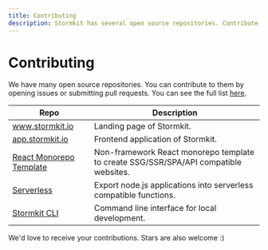 ```yaml
---
title: Contributing
description: Stormkit has several open source repositories. Contribute to it by opening an issue or creating a pull request.
---
```


# Contributing

<section>
We have many open source repositories. You can contribute to them by opening issues or submitting pull requests. You can see the full list <a href="https://github.com/stormkit-io" target="_blank" rel="noopener noreferrer">here</a>.

| Repo                                                                                                                                   | Description                                                                          |
| -------------------------------------------------------------------------------------------------------------------------------------- | ------------------------------------------------------------------------------------ |
| <a href="https://github.com/stormkit-io/www-stormkit-io" target="_blank" rel="noopener noreferrer">www.stormkit.io</a>                 | Landing page of Stormkit.                                                            |
| <a href="https://github.com/stormkit-io/app-stormkit-io" target="_blank" rel="noopener noreferrer">app.stormkit.io</a>                 | Frontend application of Stormkit.                                                    |
| <a href="https://github.com/stormkit-io/monorepo-template-react" target="_blank" rel="noopener noreferrer">React Monorepo Template</a> | Non-framework React monorepo template to create SSG/SSR/SPA/API compatible websites. |
| <a href="https://github.com/stormkit-io/serverless" target="_blank" rel="noopener noreferrer">Serverless</a>                           | Export node.js applications into serverless compatible functions.                    |
| <a href="https://github.com/stormkit-io/stormkit-cli" target="_blank" rel="noopener noreferrer">Stormkit CLI</a>                       | Command line interface for local development.                                        |

We'd love to receive your contributions. Stars are also welcome :)

</section>
